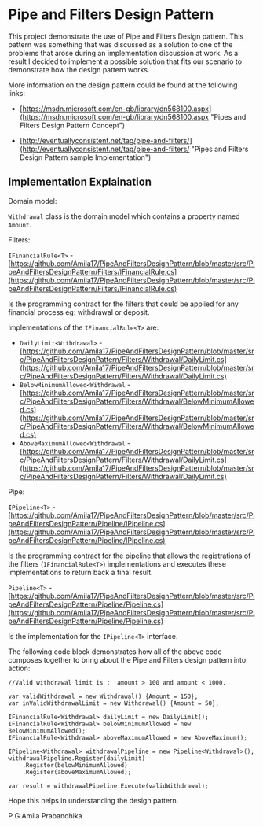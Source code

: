 # Pipe and Filters Design Pattern #

This project demonstrate the use of Pipe and Filters Design pattern. This pattern was something that was discussed as a solution to one of the problems that arose during an implementation discussion at work. As a result I decided to implement a possible solution that fits our scenario to demonstrate how the design pattern works.

More information on the design pattern could be found at the following links:



- [https://msdn.microsoft.com/en-gb/library/dn568100.aspx](https://msdn.microsoft.com/en-gb/library/dn568100.aspx "Pipes and Filters Design Pattern Concept")



- [http://eventuallyconsistent.net/tag/pipe-and-filters/](http://eventuallyconsistent.net/tag/pipe-and-filters/ "Pipes and Filters Design Pattern sample Implementation")


## Implementation Explaination ##

Domain model:

```Withdrawal``` class is the domain model which contains a property named ``Amount``. 


Filters:

```IFinancialRule<T>``` - [https://github.com/Amila17/PipeAndFiltersDesignPattern/blob/master/src/PipeAndFiltersDesignPattern/Filters/IFinancialRule.cs](https://github.com/Amila17/PipeAndFiltersDesignPattern/blob/master/src/PipeAndFiltersDesignPattern/Filters/IFinancialRule.cs)

Is the programming contract for the filters that could be applied for any financial process eg: withdrawal or deposit.

Implementations of the ```IFinancialRule<T>``` are:


- ```DailyLimit<Withdrawal>``` - [https://github.com/Amila17/PipeAndFiltersDesignPattern/blob/master/src/PipeAndFiltersDesignPattern/Filters/Withdrawal/DailyLimit.cs](https://github.com/Amila17/PipeAndFiltersDesignPattern/blob/master/src/PipeAndFiltersDesignPattern/Filters/Withdrawal/DailyLimit.cs)
- ```BelowMinimumAllowed<Withdrawal``` - [https://github.com/Amila17/PipeAndFiltersDesignPattern/blob/master/src/PipeAndFiltersDesignPattern/Filters/Withdrawal/BelowMinimumAllowed.cs](https://github.com/Amila17/PipeAndFiltersDesignPattern/blob/master/src/PipeAndFiltersDesignPattern/Filters/Withdrawal/BelowMinimumAllowed.cs)
- ```AboveMaximumAllowed<Withdrawal``` - [https://github.com/Amila17/PipeAndFiltersDesignPattern/blob/master/src/PipeAndFiltersDesignPattern/Filters/Withdrawal/DailyLimit.cs](https://github.com/Amila17/PipeAndFiltersDesignPattern/blob/master/src/PipeAndFiltersDesignPattern/Filters/Withdrawal/DailyLimit.cs)

Pipe:

```IPipeline<T>``` - [https://github.com/Amila17/PipeAndFiltersDesignPattern/blob/master/src/PipeAndFiltersDesignPattern/Pipeline/IPipeline.cs](https://github.com/Amila17/PipeAndFiltersDesignPattern/blob/master/src/PipeAndFiltersDesignPattern/Pipeline/IPipeline.cs) 

Is the programming contract for the pipeline that allows the registrations of the filters (```IFinancialRule<T>```) implementations and executes these implementations to return back a final result.

```Pipeline<T>``` - [https://github.com/Amila17/PipeAndFiltersDesignPattern/blob/master/src/PipeAndFiltersDesignPattern/Pipeline/Pipeline.cs](https://github.com/Amila17/PipeAndFiltersDesignPattern/blob/master/src/PipeAndFiltersDesignPattern/Pipeline/Pipeline.cs)

Is the implementation for the ```IPipeline<T>``` interface.


The following code block demonstrates how all of the above code composes together to bring about the Pipe and Filters design pattern into action:


    //Valid withdrawal limit is :  amount > 100 and amount < 1000.
	
	var validWithdrawal = new Withdrawal() {Amount = 150};
    var inValidWithdrawalLimit = new Withdrawal() {Amount = 50};

    IFinancialRule<Withdrawal> dailyLimit = new DailyLimit();
    IFinancialRule<Withdrawal> belowMinimumAllowed = new BelowMinimumAllowed();
    IFinancialRule<Withdrawal> aboveMaximumAllowed = new AboveMaximum();

    IPipeline<Withdrawal> withdrawalPipeline = new Pipeline<Withdrawal>();
    withdrawalPipeline.Register(dailyLimit)
        .Register(belowMinimumAllowed)
        .Register(aboveMaximumAllowed);

	var result = withdrawalPipeline.Execute(validWithdrawal);



Hope this helps in understanding the design pattern. 


P G Amila Prabandhika